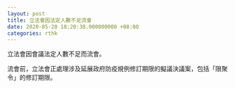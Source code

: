 ```yaml
---
layout: post
title: 立法會因法定人數不足流會
date: 2020-05-20 18:20:38.000000000 +08:00
categories: rthk
---
```


立法會因會議法定人數不足而流會。

流會前，立法會正處理涉及延展政府防疫規例修訂期限的擬議決議案，包括「限聚令」的修訂期限。
